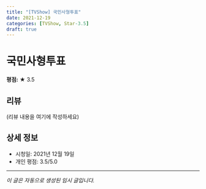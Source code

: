 ```yaml
---
title: "[TVShow] 국민사형투표"
date: 2021-12-19
categories: [TVShow, Star-3.5]
draft: true
---
```


# 국민사형투표

**평점:** ★ 3.5

## 리뷰

(리뷰 내용을 여기에 작성하세요)

## 상세 정보

- 시청일: 2021년 12월 19일
- 개인 평점: 3.5/5.0

---

*이 글은 자동으로 생성된 임시 글입니다.*
